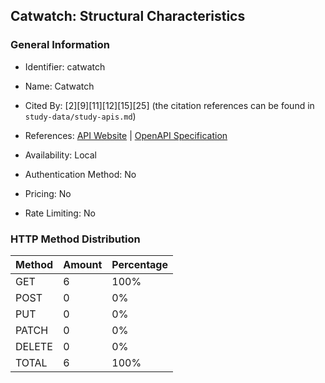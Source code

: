 ## Catwatch: Structural Characteristics

### General Information

- Identifier: catwatch

- Name: Catwatch

- Cited By: [2][9][11][12][15][25] (the citation references can be found in `study-data/study-apis.md`)

- References: [API Website](https://github.com/zalando-incubator/catwatch) | [OpenAPI Specification](https://github.com/WebFuzzing/EMB/blob/master/openapi-swagger/catwatch.json)

- Availability: Local

- Authentication Method: No

- Pricing: No

- Rate Limiting: No

### HTTP Method Distribution

| Method | Amount | Percentage |
|--------|--------|------------|
| GET | 6 | 100% |
| POST | 0 | 0% |
| PUT | 0 | 0% |
| PATCH | 0 | 0% |
| DELETE | 0 | 0% |
| TOTAL | 6 | 100% |
